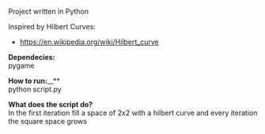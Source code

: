 Project written in Python

Inspired by Hilbert Curves:
- https://en.wikipedia.org/wiki/Hilbert_curve

**Dependecies:**\
pygame

**How to run:**__**\
python script.py

**What does the script do?**\
In the first iteration fill a space of 2x2 with a hilbert curve and every iteration the square space grows